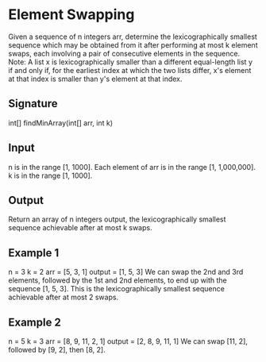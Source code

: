 # Element Swapping

Given a sequence of n integers arr, determine the lexicographically smallest sequence which may be obtained from it after performing at most k element swaps, each involving a pair of consecutive elements in the sequence.
Note: A list x is lexicographically smaller than a different equal-length list y if and only if, for the earliest index at which the two lists differ, x's element at that index is smaller than y's element at that index.
## Signature
int[] findMinArray(int[] arr, int k)
## Input
n is in the range [1, 1000].
Each element of arr is in the range [1, 1,000,000].
k is in the range [1, 1000].
## Output
Return an array of n integers output, the lexicographically smallest sequence achievable after at most k swaps.
## Example 1
n = 3
k = 2
arr = [5, 3, 1]
output = [1, 5, 3]
We can swap the 2nd and 3rd elements, followed by the 1st and 2nd elements, to end up with the sequence [1, 5, 3]. This is the lexicographically smallest sequence achievable after at most 2 swaps.
## Example 2
n = 5
k = 3
arr = [8, 9, 11, 2, 1]
output = [2, 8, 9, 11, 1]
We can swap [11, 2], followed by [9, 2], then [8, 2].

